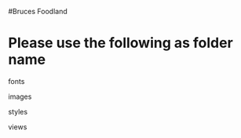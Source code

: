 #Bruces Foodland 

Please use the following as folder name
========================================

fonts

images

styles

views
